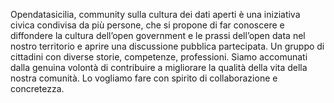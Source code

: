 Opendatasicilia, community sulla cultura dei dati aperti è una iniziativa civica condivisa da più persone, che si propone di far conoscere e diffondere la cultura dell’open government e le prassi dell’open data nel nostro territorio e aprire una discussione pubblica partecipata. Un gruppo di cittadini con diverse storie, competenze, professioni. Siamo accomunati dalla genuina volontà di contribuire a migliorare la qualità della vita della nostra comunità. Lo vogliamo fare con spirito di collaborazione e concretezza. 
